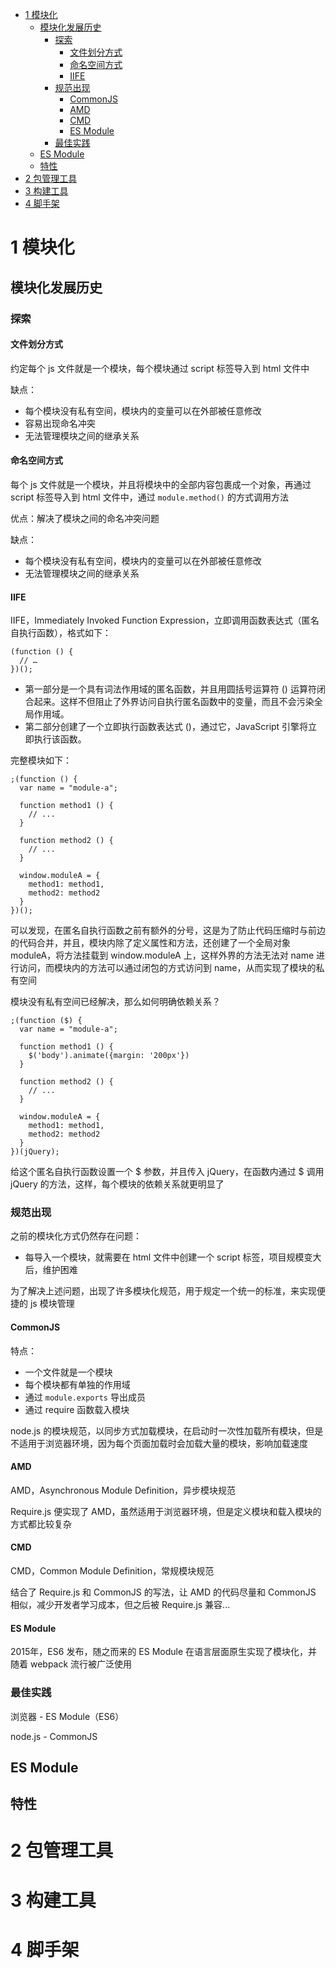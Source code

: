 - [1 模块化](#1-模块化)
  - [模块化发展历史](#模块化发展历史)
    - [探索](#探索)
      - [文件划分方式](#文件划分方式)
      - [命名空间方式](#命名空间方式)
      - [IIFE](#iife)
    - [规范出现](#规范出现)
      - [CommonJS](#commonjs)
      - [AMD](#amd)
      - [CMD](#cmd)
      - [ES Module](#es-module)
    - [最佳实践](#最佳实践)
  - [ES Module](#es-module-1)
  - [特性](#特性)
- [2 包管理工具](#2-包管理工具)
- [3 构建工具](#3-构建工具)
- [4 脚手架](#4-脚手架)


# 1 模块化

## 模块化发展历史

### 探索

#### 文件划分方式

约定每个 js 文件就是一个模块，每个模块通过 script 标签导入到 html 文件中

缺点：

- 每个模块没有私有空间，模块内的变量可以在外部被任意修改
- 容易出现命名冲突
- 无法管理模块之间的继承关系

#### 命名空间方式

每个 js 文件就是一个模块，并且将模块中的全部内容包裹成一个对象，再通过 script 标签导入到 html 文件中，通过 `module.method()` 的方式调用方法

优点：解决了模块之间的命名冲突问题

缺点：

- 每个模块没有私有空间，模块内的变量可以在外部被任意修改
- 无法管理模块之间的继承关系

#### IIFE

IIFE，Immediately Invoked Function Expression，立即调用函数表达式（匿名自执行函数），格式如下：

```
(function () {
  // …
})();
```

- 第一部分是一个具有词法作用域的匿名函数，并且用圆括号运算符 () 运算符闭合起来。这样不但阻止了外界访问自执行匿名函数中的变量，而且不会污染全局作用域。
- 第二部分创建了一个立即执行函数表达式 ()，通过它，JavaScript 引擎将立即执行该函数。

完整模块如下：

```
;(function () {
  var name = "module-a";

  function method1 () {
    // ...
  }

  function method2 () {
    // ...
  }

  window.moduleA = {
    method1: method1,
    method2: method2
  }
})();
```

可以发现，在匿名自执行函数之前有额外的分号，这是为了防止代码压缩时与前边的代码合并，并且，模块内除了定义属性和方法，还创建了一个全局对象 moduleA，将方法挂载到 window.moduleA 上，这样外界的方法无法对 name 进行访问，而模块内的方法可以通过闭包的方式访问到 name，从而实现了模块的私有空间

模块没有私有空间已经解决，那么如何明确依赖关系？

```
;(function ($) {
  var name = "module-a";

  function method1 () {
    $('body').animate({margin: '200px'})
  }

  function method2 () {
    // ...
  }

  window.moduleA = {
    method1: method1,
    method2: method2
  }
})(jQuery);
```

给这个匿名自执行函数设置一个 $ 参数，并且传入 jQuery，在函数内通过 $ 调用 jQuery 的方法，这样，每个模块的依赖关系就更明显了

### 规范出现

之前的模块化方式仍然存在问题：

- 每导入一个模块，就需要在 html 文件中创建一个 script 标签，项目规模变大后，维护困难

为了解决上述问题，出现了许多模块化规范，用于规定一个统一的标准，来实现便捷的 js 模块管理

#### CommonJS

特点：

- 一个文件就是一个模块
- 每个模块都有单独的作用域
- 通过 `module.exports` 导出成员
- 通过 require 函数载入模块

node.js 的模块规范，以同步方式加载模块，在启动时一次性加载所有模块，但是不适用于浏览器环境，因为每个页面加载时会加载大量的模块，影响加载速度

#### AMD

AMD，Asynchronous Module Definition，异步模块规范

Require.js 便实现了 AMD，虽然适用于浏览器环境，但是定义模块和载入模块的方式都比较复杂

#### CMD

CMD，Common Module Definition，常规模块规范

结合了 Require.js 和 CommonJS 的写法，让 AMD 的代码尽量和 CommonJS 相似，减少开发者学习成本，但之后被 Require.js 兼容...

#### ES Module

2015年，ES6 发布，随之而来的 ES Module 在语言层面原生实现了模块化，并随着 webpack 流行被广泛使用

### 最佳实践

浏览器 - ES Module（ES6）

node.js - CommonJS

## ES Module

## 特性

# 2 包管理工具

# 3 构建工具

# 4 脚手架